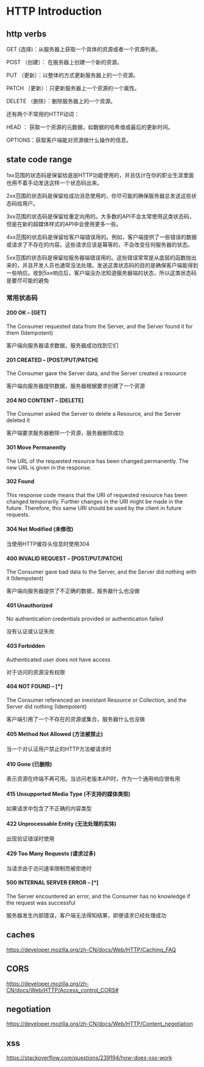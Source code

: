 # HTTP Introduction

## http verbs

GET (选择)：从服务器上获取一个具体的资源或者一个资源列表。

POST （创建）： 在服务器上创建一个新的资源。

PUT （更新）：以整体的方式更新服务器上的一个资源。

PATCH （更新）：只更新服务器上一个资源的一个属性。

DELETE （删除）：删除服务器上的一个资源。

还有两个不常用的HTTP动词：

HEAD ： 获取一个资源的元数据，如数据的哈希值或最后的更新时间。

OPTIONS：获取客户端能对资源做什么操作的信息。

## state code range

1xx范围的状态码是保留给底层HTTP功能使用的，并且估计在你的职业生涯里面也用不着手动发送这样一个状态码出来。

2xx范围的状态码是保留给成功消息使用的，你尽可能的确保服务器总发送这些状态码给用户。

3xx范围的状态码是保留给重定向用的。大多数的API不会太常使用这类状态码，但是在新的超媒体样式的API中会使用更多一些。

4xx范围的状态码是保留给客户端错误用的。例如，客户端提供了一些错误的数据或请求了不存在的内容。这些请求应该是幂等的，不会改变任何服务器的状态。

5xx范围的状态码是保留给服务器端错误用的。这些错误常常是从底层的函数抛出来的，并且开发人员也通常没法处理。发送这类状态码的目的是确保客户端能得到一些响应。收到5xx响应后，客户端没办法知道服务器端的状态，所以这类状态码是要尽可能的避免

### 常用状态码

#### 200 OK – [GET]

The Consumer requested data from the Server, and the Server found it for them (Idempotent)

客户端向服务器请求数据，服务器成功找到它们

#### 201 CREATED – [POST/PUT/PATCH]

The Consumer gave the Server data, and the Server created a resource

客户端向服务器提供数据，服务器根据要求创建了一个资源

#### 204 NO CONTENT – [DELETE]

The Consumer asked the Server to delete a Resource, and the Server deleted it

客户端要求服务器删除一个资源，服务器删除成功

#### 301 Move Permanently

The URL of the requested resource has been changed permanently. The new URL is given in the response.

#### 302 Found

This response code means that the URI of requested resource has been changed temporarily. Further changes in the URI might be made in the future. Therefore, this same URI should be used by the client in future requests.

#### 304 Not Modified (未修改)

当使用HTTP缓存头信息时使用304

#### 400 INVALID REQUEST – [POST/PUT/PATCH]

The Consumer gave bad data to the Server, and the Server did nothing with it (Idempotent)

客户端向服务器提供了不正确的数据，服务器什么也没做

#### 401 Unauthorized

No authentication credentials provided or authentication failed

没有认证或认证失败

#### 403 Forbidden

Authenticated user does not have access

对于访问的资源没有权限

#### 404 NOT FOUND – [*]

The Consumer referenced an inexistant Resource or Collection, and the Server did nothing (Idempotent)

客户端引用了一个不存在的资源或集合，服务器什么也没做

#### 405 Method Not Allowed (方法被禁止)

当一个对认证用户禁止的HTTP方法被请求时

#### 410 Gone (已删除)

表示资源在终端不再可用。当访问老版本API时，作为一个通用响应很有用

#### 415 Unsupported Media Type (不支持的媒体类型)

如果请求中包含了不正确的内容类型

#### 422 Unprocessable Entity (无法处理的实体)

出现验证错误时使用

#### 429 Too Many Requests (请求过多)

当请求由于访问速率限制而被拒绝时

#### 500 INTERNAL SERVER ERROR – [*]

The Server encountered an error, and the Consumer has no knowledge if the request was successful

服务器发生内部错误，客户端无法得知结果，即便请求已经处理成功

## caches

https://developer.mozilla.org/zh-CN/docs/Web/HTTP/Caching_FAQ

## CORS

https://developer.mozilla.org/zh-CN/docs/Web/HTTP/Access_control_CORS#

## negotiation

https://developer.mozilla.org/zh-CN/docs/Web/HTTP/Content_negotiation

## xss

https://stackoverflow.com/questions/239194/how-does-xss-work